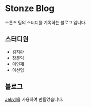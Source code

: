 # Stonze Blog

스톤즈 팀의 스터디를 기록하는 블로그 입니다.

## 스터디원
* 김지환
* 장문익
* 이인재
* 이선협

## 블로그
[Jekyll](jekyllrb.com)을 사용하여 만들었습니다.
